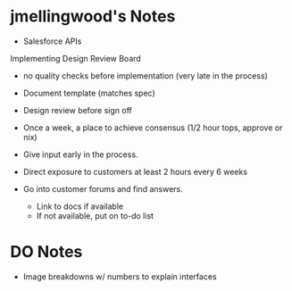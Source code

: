 # jmellingwood's Notes

* Salesforce APIs

Implementing Design Review Board
* no quality checks before implementation (very late in the process)

* Document template (matches spec)
* Design review before sign off
* Once a week, a place to achieve consensus (1/2 hour tops, approve or nix)
* Give input early in the process.


* Direct exposure to customers at least 2 hours every 6 weeks

* Go into customer forums and find answers.
    * Link to docs if available
    * If not available, put on to-do list



# DO Notes

* Image breakdowns w/ numbers to explain interfaces
